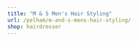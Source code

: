 ```yaml
---
title: "M & S Men's Hair Styling"
url: /pelham/m-and-s-mens-hair-styling/
shop: hairdresser
---
```

